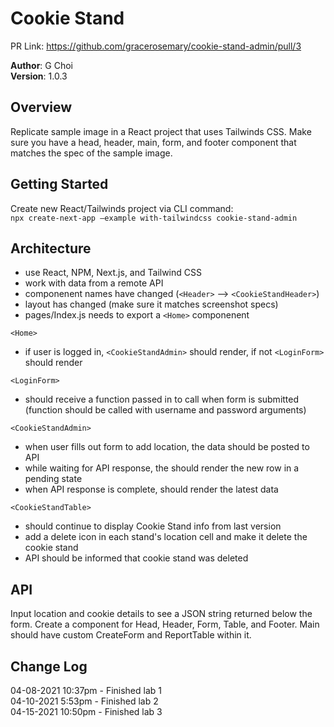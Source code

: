 # Cookie Stand

PR Link: https://github.com/gracerosemary/cookie-stand-admin/pull/3   

**Author**: G Choi  
**Version**: 1.0.3  

## Overview
Replicate sample image in a React project that uses Tailwinds CSS. Make sure you have a head, header, main, form, and footer component that matches the spec of the sample image. 

## Getting Started
Create new React/Tailwinds project via CLI command:  
`npx create-next-app –example with-tailwindcss cookie-stand-admin`

## Architecture
- use React, NPM, Next.js, and Tailwind CSS
- work with data from a remote API
- componenent names have changed (`<Header>` --> `<CookieStandHeader>`)
- layout has changed (make sure it matches screenshot specs)
- pages/Index.js needs to export a `<Home>` componenent 

`<Home>`
- if user is logged in, `<CookieStandAdmin>` should render, if not `<LoginForm>` should render

`<LoginForm>`
- should receive a function passed in to call when form is submitted (function should be called with username and password arguments)

`<CookieStandAdmin>`
- when user fills out form to add location, the data should be posted to API
- while waiting for API response, the <CookieStandTable> should render the new row in a pending state
- when API response is complete, <CookieStandTable> should render the latest data

`<CookieStandTable>`
- should continue to display Cookie Stand info from last version
- add a delete icon in each stand's location cell and make it delete the cookie stand
- API should be informed that cookie stand was deleted

## API
Input location and cookie details to see a JSON string returned below the form. 
Create a component for Head, Header, Form, Table, and Footer. Main should have custom CreateForm and ReportTable within it. 

## Change Log
04-08-2021 10:37pm - Finished lab 1  
04-10-2021 5:53pm - Finished lab 2  
04-15-2021 10:50pm - Finished lab 3 


